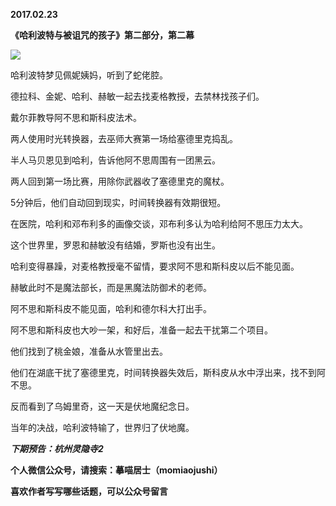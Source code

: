 
          
**2017.02.23**

**《哈利波特与被诅咒的孩子》第二部分，第二幕**

![](https://pic4.zhimg.com/v2-ce8e0f4889f039e42f93189daede7149.jpg)


哈利波特梦见佩妮姨妈，听到了蛇佬腔。

德拉科、金妮、哈利、赫敏一起去找麦格教授，去禁林找孩子们。

戴尔菲教导阿不思和斯科皮法术。

两人使用时光转换器，去巫师大赛第一场给塞德里克捣乱。

半人马贝恩见到哈利，告诉他阿不思周围有一团黑云。

两人回到第一场比赛，用除你武器收了塞德里克的魔杖。

5分钟后，他们自动回到现实，时间转换器有效期很短。

在医院，哈利和邓布利多的画像交谈，邓布利多认为哈利给阿不思压力太大。

这个世界里，罗恩和赫敏没有结婚，罗斯也没有出生。

哈利变得暴躁，对麦格教授毫不留情，要求阿不思和斯科皮以后不能见面。

赫敏此时不是魔法部长，而是黑魔法防御术的老师。

阿不思和斯科皮不能见面，哈利和德尔科大打出手。

阿不思和斯科皮也大吵一架，和好后，准备一起去干扰第二个项目。

他们找到了桃金娘，准备从水管里出去。

他们在湖底干扰了塞德里克，时间转换器失效后，斯科皮从水中浮出来，找不到阿不思。

反而看到了乌姆里奇，这一天是伏地魔纪念日。

当年的决战，哈利波特输了，世界归了伏地魔。


***下期预告：杭州灵隐寺2***


**个人微信公众号，请搜索：摹喵居士（momiaojushi）**

**喜欢作者写写哪些话题，可以公众号留言**

        